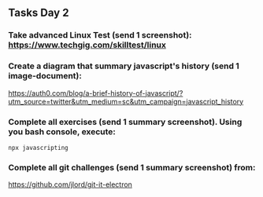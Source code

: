 ## Tasks Day 2

### Take advanced Linux Test (send 1 screenshot): https://www.techgig.com/skilltest/linux

### Create a diagram that summary javascript's history (send 1 image-document):

https://auth0.com/blog/a-brief-history-of-javascript/?utm_source=twitter&utm_medium=sc&utm_campaign=javascript_history

### Complete all exercises (send 1 summary screenshot). Using you bash console, execute:

```
npx javascripting
```

### Complete all git challenges (send 1 summary screenshot) from: 

https://github.com/jlord/git-it-electron

